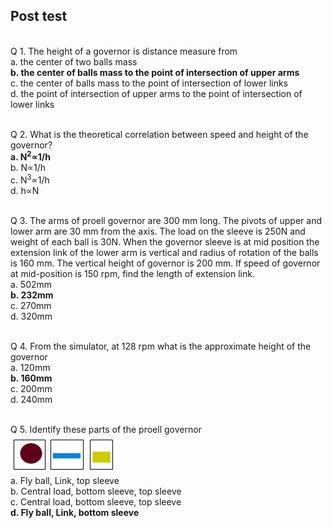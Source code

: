 ## Post test
<br>
Q 1. The height of a governor is distance measure from<br>
a. the center of two balls mass<br>
<b>b. the center of balls mass to the point of intersection of upper arms</b><br>
c. the center of balls mass to the point of intersection of lower links<br>
d. the point of intersection of upper arms to the point of intersection of lower links<br><br>

Q 2. What is the theoretical correlation between speed and height of the governor?<br>
<b>a. N<sup>2</sup>∝1/h<br></b>
b. N∝1/h<br>
c. N<sup>3</sup>∝1/h<br>
d. h∝N<br><br>

Q 3. The arms of proell governor are 300 mm long. The pivots of upper and lower arm are 30 mm from the axis. The load on the sleeve is 250N and weight of each ball is 30N. When the governor sleeve is at mid position the extension link of the lower arm is vertical and radius of rotation of the balls is 160 mm. The vertical height of governor is 200 mm. If speed of governor at mid-position is 150 rpm, find the length of extension link.<br>
a. 502mm<br>
<b>b. 232mm</b><br>
c. 270mm<br>
d. 320mm<br><br>

Q 4. From the simulator, at 128 rpm what is the approximate height of the governor<br>
a. 120mm<br>
<b>b. 160mm</b><br>
c. 200mm<br>
d. 240mm<br><br>

Q 5. Identify these parts of the proell governor<br>
![alt text](images/q16.png "Parts")<br>
a. Fly ball, Link, top sleeve<br>
b. Central load, bottom sleeve, top sleeve<br>
c. Central load, bottom sleeve, top sleeve<br>
<b>d. Fly ball, Link, bottom sleeve</b><br><br>
